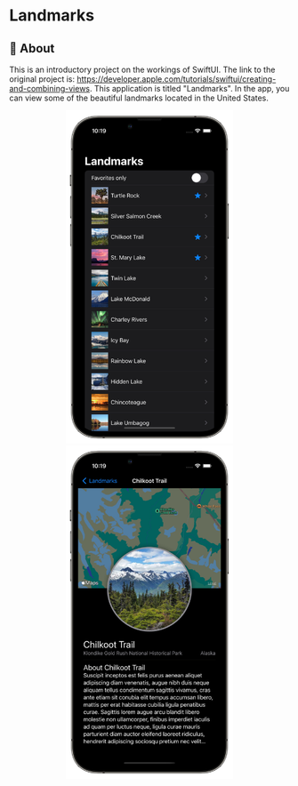 # Landmarks

## 🌲 About

This is an introductory project on the workings of SwiftUI. The link to the original project is: https://developer.apple.com/tutorials/swiftui/creating-and-combining-views. This application is titled "Landmarks". In the app, you can view some of the beautiful landmarks located in the United States.

<p align="center">
  <img width="300" height="600" src="./Images/main.png">
  <img width="300" height="600" src="./Images/detail.png">
</p>

